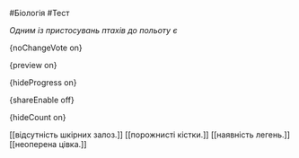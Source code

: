 #Біологія #Тест

*Одним із пристосувань птахів до польоту є*

{noChangeVote on}

{preview on}

{hideProgress on}

{shareEnable off}

{hideCount on}

[[відсутність шкірних залоз.]]
[[порожнисті кістки.]]
[[наявність легень.]]
[[неоперена цівка.]]
